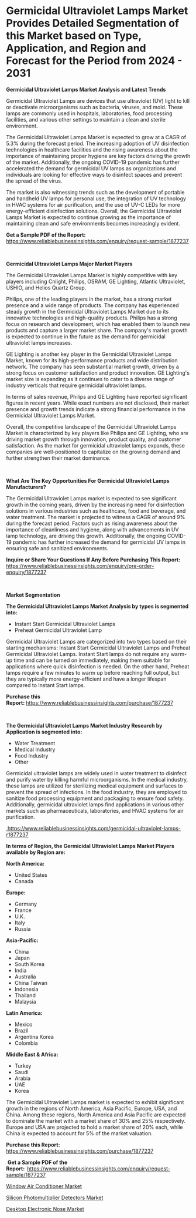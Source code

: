 <p><h1>Germicidal Ultraviolet Lamps Market Provides Detailed Segmentation of this Market based on Type, Application, and Region and Forecast for the Period from 2024 - 2031</h1></p><p><strong>Germicidal Ultraviolet Lamps Market Analysis and Latest Trends</strong></p>
<p><p>Germicidal Ultraviolet Lamps are devices that use ultraviolet (UV) light to kill or deactivate microorganisms such as bacteria, viruses, and mold. These lamps are commonly used in hospitals, laboratories, food processing facilities, and various other settings to maintain a clean and sterile environment.</p><p>The Germicidal Ultraviolet Lamps Market is expected to grow at a CAGR of 5.3% during the forecast period. The increasing adoption of UV disinfection technologies in healthcare facilities and the rising awareness about the importance of maintaining proper hygiene are key factors driving the growth of the market. Additionally, the ongoing COVID-19 pandemic has further accelerated the demand for germicidal UV lamps as organizations and individuals are looking for effective ways to disinfect spaces and prevent the spread of the virus.</p><p>The market is also witnessing trends such as the development of portable and handheld UV lamps for personal use, the integration of UV technology in HVAC systems for air purification, and the use of UV-C LEDs for more energy-efficient disinfection solutions. Overall, the Germicidal Ultraviolet Lamps Market is expected to continue growing as the importance of maintaining clean and safe environments becomes increasingly evident.</p></p>
<p><strong>Get a Sample PDF of the Report:&nbsp;</strong> <a href="https://www.reliablebusinessinsights.com/enquiry/request-sample/1877237">https://www.reliablebusinessinsights.com/enquiry/request-sample/1877237</a></p>
<p>&nbsp;</p>
<p><strong>Germicidal Ultraviolet Lamps Major Market Players</strong></p>
<p><p>The Germicidal Ultraviolet Lamps Market is highly competitive with key players including Cnlight, Philips, OSRAM, GE Lighting, Atlantic Ultraviolet, USHIO, and Helios Quartz Group. </p><p>Philips, one of the leading players in the market, has a strong market presence and a wide range of products. The company has experienced steady growth in the Germicidal Ultraviolet Lamps Market due to its innovative technologies and high-quality products. Philips has a strong focus on research and development, which has enabled them to launch new products and capture a larger market share. The company's market growth is expected to continue in the future as the demand for germicidal ultraviolet lamps increases.</p><p>GE Lighting is another key player in the Germicidal Ultraviolet Lamps Market, known for its high-performance products and wide distribution network. The company has seen substantial market growth, driven by a strong focus on customer satisfaction and product innovation. GE Lighting's market size is expanding as it continues to cater to a diverse range of industry verticals that require germicidal ultraviolet lamps.</p><p>In terms of sales revenue, Philips and GE Lighting have reported significant figures in recent years. While exact numbers are not disclosed, their market presence and growth trends indicate a strong financial performance in the Germicidal Ultraviolet Lamps Market.</p><p>Overall, the competitive landscape of the Germicidal Ultraviolet Lamps Market is characterized by key players like Philips and GE Lighting, who are driving market growth through innovation, product quality, and customer satisfaction. As the market for germicidal ultraviolet lamps expands, these companies are well-positioned to capitalize on the growing demand and further strengthen their market dominance.</p></p>
<p>&nbsp;</p>
<p><strong>What Are The Key Opportunities For Germicidal Ultraviolet Lamps Manufacturers?</strong></p>
<p><p>The Germicidal Ultraviolet Lamps market is expected to see significant growth in the coming years, driven by the increasing need for disinfection solutions in various industries such as healthcare, food and beverage, and water treatment. The market is projected to witness a CAGR of around 9% during the forecast period. Factors such as rising awareness about the importance of cleanliness and hygiene, along with advancements in UV lamp technology, are driving this growth. Additionally, the ongoing COVID-19 pandemic has further increased the demand for germicidal UV lamps in ensuring safe and sanitized environments.</p></p>
<p><strong>Inquire or Share Your Questions If Any Before Purchasing This Report:</strong> <a href="https://www.reliablebusinessinsights.com/enquiry/pre-order-enquiry/1877237">https://www.reliablebusinessinsights.com/enquiry/pre-order-enquiry/1877237</a></p>
<p>&nbsp;</p>
<p><strong>Market Segmentation</strong></p>
<p><strong>The Germicidal Ultraviolet Lamps Market Analysis by types is segmented into:</strong></p>
<p><ul><li>Instant Start Germicidal Ultraviolet Lamps</li><li>Preheat Germicidal Ultraviolet Lamp</li></ul></p>
<p><p>Germicidal Ultraviolet Lamps are categorized into two types based on their starting mechanisms: Instant Start Germicidal Ultraviolet Lamps and Preheat Germicidal Ultraviolet Lamps. Instant Start lamps do not require any warm-up time and can be turned on immediately, making them suitable for applications where quick disinfection is needed. On the other hand, Preheat lamps require a few minutes to warm up before reaching full output, but they are typically more energy-efficient and have a longer lifespan compared to Instant Start lamps.</p></p>
<p><strong>Purchase this Report:&nbsp;</strong><a href="https://www.reliablebusinessinsights.com/purchase/1877237">https://www.reliablebusinessinsights.com/purchase/1877237</a></p>
<p>&nbsp;</p>
<p><strong>The Germicidal Ultraviolet Lamps Market Industry Research by Application is segmented into:</strong></p>
<p><ul><li>Water Treatment</li><li>Medical Industry</li><li>Food Industry</li><li>Other</li></ul></p>
<p><p>Germicidal ultraviolet lamps are widely used in water treatment to disinfect and purify water by killing harmful microorganisms. In the medical industry, these lamps are utilized for sterilizing medical equipment and surfaces to prevent the spread of infections. In the food industry, they are employed to sanitize food processing equipment and packaging to ensure food safety. Additionally, germicidal ultraviolet lamps find applications in various other markets such as pharmaceuticals, laboratories, and HVAC systems for air purification.</p></p>
<p><a href="https://www.reliablebusinessinsights.com/germicidal-ultraviolet-lamps-r1877237">&nbsp;https://www.reliablebusinessinsights.com/germicidal-ultraviolet-lamps-r1877237</a></p>
<p><strong>In terms of Region, the Germicidal Ultraviolet Lamps Market Players available by Region are:</strong></p>
<p>
    <p> <strong> North America: </strong>
        <ul>
            <li>United States</li>
            <li>Canada</li>
        </ul>
        </p> 
    <p> <strong> Europe: </strong>
        <ul>
            <li>Germany</li>
            <li>France</li>
            <li>U.K.</li>
            <li>Italy</li>
            <li>Russia</li>
        </ul>
        </p> 
    <p> <strong> Asia-Pacific: </strong>
        <ul>
            <li>China</li>
            <li>Japan</li>
            <li>South Korea</li>
            <li>India</li>
            <li>Australia</li>
            <li>China Taiwan</li>
            <li>Indonesia</li>
            <li>Thailand</li>
            <li>Malaysia</li>
        </ul>
        </p> 
    <p> <strong> Latin America: </strong>
        <ul>
            <li>Mexico</li>
            <li>Brazil</li>
            <li>Argentina Korea</li>
            <li>Colombia</li>
        </ul>
        </p> 
    <p> <strong> Middle East & Africa: </strong>
        <ul>
            <li>Turkey</li>
            <li>Saudi</li>
            <li>Arabia</li>
            <li>UAE</li>
            <li>Korea</li>
        </ul>
    </p>
    </p>
<p><p>The Germicidal Ultraviolet Lamps market is expected to exhibit significant growth in the regions of North America, Asia Pacific, Europe, USA, and China. Among these regions, North America and Asia Pacific are expected to dominate the market with a market share of 30% and 25% respectively. Europe and USA are projected to hold a market share of 20% each, while China is expected to account for 5% of the market valuation.</p></p>
<p><strong>Purchase this Report: </strong><a href="https://www.reliablebusinessinsights.com/purchase/1877237">https://www.reliablebusinessinsights.com/purchase/1877237</a></p>
<p>&nbsp;<strong>Get a Sample PDF of the Report:&nbsp;&nbsp;</strong><a href="https://www.reliablebusinessinsights.com/enquiry/request-sample/1877237">https://www.reliablebusinessinsights.com/enquiry/request-sample/1877237</a></p>
<p><strong></strong></p>
<p><p><a href="https://github.com/theanastasiyah/Market-Research-Report-List-1/blob/main/window-air-conditioner-market.md">Window Air Conditioner Market</a></p><p><a href="https://medium.com/@gabrieluffman5656/insights-into-the-silicon-photomultiplier-detectors-market-market-players-market-size-9798367dbb8c">Silicon Photomultiplier Detectors Market</a></p><p><a href="https://medium.com/@chloeconn57/insights-into-the-desktop-electronic-nose-industry-market-financial-status-market-size-and-e14c2db6c2da">Desktop Electronic Nose Market</a></p></p>